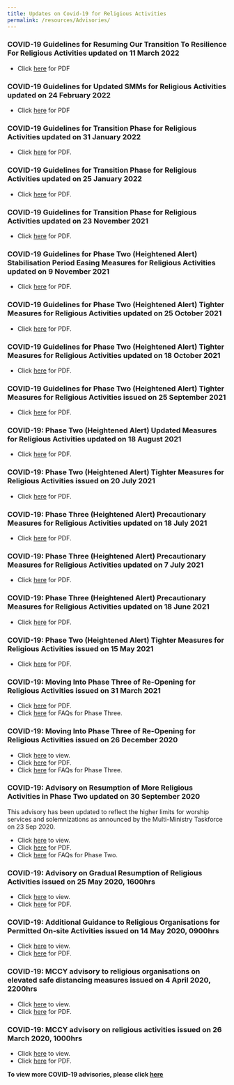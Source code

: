 ```yaml
---
title: Updates on Covid-19 for Religious Activities
permalink: /resources/Advisories/
---
```

### COVID-19 Guidelines for Resuming Our Transition To Resilience For Religious Activities updated on 11 March 2022

* Click [here](/files/ResumingOurTransitionToResilienceforReligiousActivities.pdf) for PDF


### COVID-19 Guidelines for Updated SMMs for Religious Activities updated on 24 February 2022

* Click [here](/files/UpdatedSMMsforReligiousActivities(Updated24Feb2022).pdf) for PDF

### COVID-19 Guidelines for Transition Phase for Religious Activities updated on 31 January 2022

* Click [here](/files/UpdatedSMMsforReligiousActivities31012022.pdf) for PDF.

### COVID-19 Guidelines for Transition Phase for Religious Activities updated on 25 January 2022

* Click [here](/files/UpdatedSMMsforReligiousActivities.pdf) for PDF.


### COVID-19 Guidelines for Transition Phase for Religious Activities updated on 23 November 2021

* Click [here](/files/TransitionPhase_22Nov2021.pdf) for PDF.


### COVID-19 Guidelines for Phase Two (Heightened Alert) Stabilisation Period Easing Measures for Religious Activities updated on 9 November 2021

* Click [here](/files/PhaseTwoTMRA_10Nov2021_FINAL.pdf) for PDF.

### COVID-19 Guidelines for Phase Two (Heightened Alert) Tighter Measures for Religious Activities updated on 25 October 2021

* Click [here](/files/PhaseTwoTMRA_25Oct2021_Clean.pdf) for PDF.


### COVID-19 Guidelines for Phase Two (Heightened Alert) Tighter Measures for Religious Activities updated on 18 October 2021

* Click [here](/files/PhaseTwoTMRA_18Oct2021_clean2.pdf) for PDF.

### COVID-19 Guidelines for Phase Two (Heightened Alert) Tighter Measures for Religious Activities issued on 25 September 2021

* Click [here](/files/P2HA25Sep2021.pdf) for PDF.

### COVID-19: Phase Two (Heightened Alert) Updated Measures for Religious Activities updated on 18 August 2021

* Click [here](/media/PhaseTwo_EnhancedMeasures_ReligiousActivities_17Aug2021_v5.pdf) for PDF.

### COVID-19: Phase Two (Heightened Alert) Tighter Measures for Religious Activities issued on 20 July 2021

* Click [here](/media/PhaseTwo_EnhancedMeasures_ReligiousActivities_20Jul2021.pdf) for PDF.

### COVID-19: Phase Three (Heightened Alert) Precautionary Measures for Religious Activities updated on 18 July 2021

* Click [here](/media/PhaseThree_PrecautionaryMeasures_ReligiousActivities_18July2021.pdf) for PDF.

### COVID-19: Phase Three (Heightened Alert) Precautionary Measures for Religious Activities updated on 7 July 2021

* Click [here](/media/PhaseThree_PrecautionaryMeasures_ReligiousActivities_7July2021(final).pdf) for PDF.

### COVID-19: Phase Three (Heightened Alert) Precautionary Measures for Religious Activities updated on 18 June 2021

* Click [here](/media/PhaseThree_PrecautionaryMeasures_ReligiousActivities_18June2021.pdf) for PDF.

### COVID-19: Phase Two (Heightened Alert) Tighter Measures for Religious Activities issued on 15 May 2021

* Click [here](/media/PhaseTwo_EnhancedMeasures_ReligiousActivities_15May2021.pdf) for PDF.

### COVID-19: Moving Into Phase Three of Re-Opening for Religious Activities issued on 31 March 2021

* Click [here](/media/MovingIntoPhaseThreeofReOpeningforReligiousActivities26Dec2020updatedMar2021(31032021).pdf) for PDF.
* Click [here](/resources/faq/) for FAQs for Phase Three.

### COVID-19: Moving Into Phase Three of Re-Opening for Religious Activities issued on 26 December 2020

* Click [here](https://www.mccy.gov.sg/about-us/news-and-resources/press-statements/2020/dec/phase-three-of-re-opening-religious-activities) to view.
* Click [here](/media/MovingintoPhaseThreeofReOpeningforReligiousActivities26Dec2020v222032021.pdf) for PDF.
* Click [here](/resources/faq/) for FAQs for Phase Three.

### COVID-19: Advisory on Resumption of More Religious Activities in Phase Two updated on 30 September 2020
This advisory has been updated to reflect the higher limits for worship services and solemnizations as announced by the Multi-Ministry Taskforce on 23 Sep 2020.
* Click [here](https://www.mccy.gov.sg/about-us/news-and-resources/press-statements/2020/sep/resumption-of-more-religious-activities-in-phase-two) to view.
* Click [here](/media/ResumptionofMoreReligiousActivitiesinPhase218Junupdatedv3.pdf) for PDF.
* Click [here](/resources/faq/) for FAQs for Phase Two.

### COVID-19: Advisory on Gradual Resumption of Religious Activities issued on 25 May 2020, 1600hrs

* Click [here](https://www.mccy.gov.sg/about-us/news-and-resources/press-statements/2020/may/gradual-resumption-of-religious-activities) to view.
* Click [here](/media/AdvisoryGradualResumptionofReligiousActivities.pdf) for PDF.

### COVID-19: Additional Guidance to Religious Organisations for Permitted On-site Activities issued on 14 May 2020, 0900hrs

* Click [here](https://www.mccy.gov.sg/about-us/news-and-resources/press-statements/2020/may/additional-guidance-religious-organisations-permitted-on-site-activities) to view.
* Click [here](/media/3-COVID-19MCCYAdditionalGuidance.pdf) for PDF.

### COVID-19: MCCY advisory to religious organisations on elevated safe distancing measures issued on 4 April 2020, 2200hrs

* Click [here](https://www.mccy.gov.sg/about-us/news-and-resources/press-statements/2020/apr/covid-19-mccy-advisory-to-religious-organisations-on-elevated-safe-distancing-measures) to view. 
* Click [here](/media/2-COVID-19MCCYAdvisory.pdf) for PDF.

### COVID-19: MCCY advisory on religious activities issued on 26 March 2020, 1000hrs

* Click [here](https://www.mccy.gov.sg/about-us/news-and-resources/press-statements/2020/mar/covid-19-mccy-advisory-on-religious-activities) to view. 
* Click [here](/media/1-COVID-19MCCYAdvisoryonReligiousActivities.pdf) for PDF.


**To view more COVID-19 advisories, please click [here](https://www.gov.sg/article/covid-19-sector-specific-advisories)**